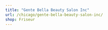 ```yaml
---
title: "Gente Bella Beauty Salon Inc"
url: /chicago/gente-bella-beauty-salon-inc/
shop: Friseur
---
```

